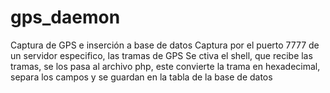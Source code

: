 # gps_daemon
Captura de GPS e inserción a base de datos
Captura por el puerto 7777 de un servidor especifico, las tramas de GPS
Se ctiva el shell, que recibe las tramas, se los pasa al archivo php, este convierte la trama en hexadecimal, separa los campos
y se guardan en la tabla de la base de datos
